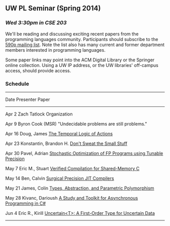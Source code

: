 ## UW PL Seminar (Spring 2014)

### *Wed 3:30pm in CSE 203*

We'll be reading and discussing exciting recent papers from the
programming languages community.  Participants should subscribe to the
[590p mailing list](https://mailman.cs.washington.edu/mailman/listinfo/cse590p). Note
the list also has many current and former department members
interested in programming languages.

Some paper links may point into the ACM Digital Library or the
Springer online collection. Using a UW IP address, or the UW
libraries' off-campus access, should provide access.

### Schedule

[TLA]:        http://research.microsoft.com/pubs/64074/lamport-actions.pdf
[VERISHARED]: http://www.cs.princeton.edu/~jsseven/papers/sepcomp/paper.pdf
[STOKEFP]:    http://cs.stanford.edu/people/eschkufz/research/pldi52-schkufza.pdf
[SMALLSTUFF]: http://www.nicta.com.au/pub?doc=7629&filename=nicta_publication_7629.pdf
[SURGJIT]:    http://lampwww.epfl.ch/~rompf/lancet_130329.pdf
[ASYNCCS]:    https://ideals.illinois.edu/bitstream/handle/2142/45837/okur-2014-icse.pdf
[PARAM]:      ftp://ftp.cs.cmu.edu/usr/jcr/typesabpara.pdf
[UNCERTAIN]:  http://research.microsoft.com/pubs/208236/asplos077-bornholtA.pdf

---------------------------------------------------------------------------------------------
Date        Presenter                 Paper
----------  ------------------------  -------------------------------------------------------
Apr  2      Zach Tatlock              Organization

Apr  9      Byron Cook (MSR)          "Undecidable problems are still problems."

Apr 16      Doug, James               [The Temporal Logic of Actions][TLA]

Apr 23      Konstantin, Brandon H.    [Don't Sweat the Small Stuff][SMALLSTUFF]

Apr 30      Pavel, Adrian             [Stochastic Optimization of FP Programs using Tunable Precision][STOKEFP]

May  7      Eric M., Stuart           [Verified Compilation for Shared-Memory C][VERISHARED]

May 14      Ben, Calvin               [Surgical Precision JIT Compilers][SURGJIT]

May 21      James, Colin              [Types, Abstraction, and Parametric Polymorphism][PARAM]

May 28      Kivanc, Darioush          [A Study and Toolkit for Asynchronous Programming in C#][ASYNCCS]

Jun  4      Eric R., Kirill           [Uncertain&lt;T&gt;: A First-Order Type for Uncertain Data][UNCERTAIN]

---------------------------------------------------------------------------------------------
